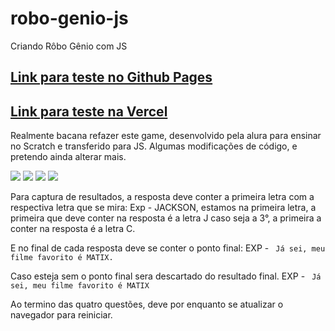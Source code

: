 # robo-genio-js
Criando Rôbo Gênio com JS


## [Link para teste no Github Pages](https://jacksonsr451.github.io/robo-genio-js/)

## [Link para teste na Vercel](https://robo-genio-js.vercel.app/)


Realmente bacana refazer este game, desenvolvido pela alura para ensinar no Scratch e transferido para JS.
Algumas modificações de código, e pretendo ainda alterar mais.

[![](https://img.shields.io/badge/JavaScript-323330?style=for-the-badge&logo=javascript&logoColor=F7DF1E)]() [![](https://img.shields.io/badge/Vercel-000000?style=for-the-badge&logo=vercel&logoColor=white)](vercel.com) [![](https://img.shields.io/badge/GitHub%20Pages-222222?style=for-the-badge&logo=GitHub%20Pages&logoColor=white)](https://pages.github.com/) [![](https://img.shields.io/badge/VSCode-0078D4?style=for-the-badge&logo=visual%20studio%20code&logoColor=white)](https://code.visualstudio.com/)


Para captura de resultados, a resposta deve conter a primeira letra com a respectiva letra que se mira: Exp - JACKSON, estamos na primeira letra, a primeira que deve conter na resposta é a letra J caso seja a 3°, a primeira a conter na resposta é a letra C.

E no final de cada resposta deve se conter o ponto final:
EXP - ``` Já sei, meu filme favorito é MATIX.```

Caso esteja sem o ponto final sera descartado do resultado final.
EXP - ``` Já sei, meu filme favorito é MATIX```

Ao termino das quatro questões, deve por enquanto se atualizar o navegador para reiniciar.